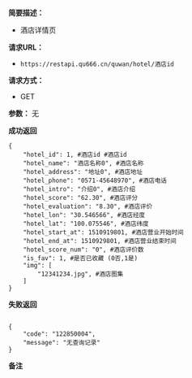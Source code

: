  
**简要描述：** 

- 酒店详情页

**请求URL：** 
- ` https://restapi.qu666.cn/quwan/hotel/酒店id `
  
**请求方式：**
- GET 

**参数：** 
 无




 **成功返回**
```
{
    "hotel_id": 1, #酒店id #酒店id
    "hotel_name": "酒店名称0", #酒店名称
    "hotel_address": "地址0", #酒店地址
    "hotel_phone": "0571-45648970", #酒店电话
    "hotel_intro": "介绍0", #酒店介绍
    "hotel_score": "62.30", #酒店评分
    "hotel_evaluation": "8.30", #酒店评价
    "hotel_lon": "30.546566", #酒店经度
    "hotel_lat": "100.075546", #酒店纬度
    "hotel_start_at": 1510919801, #酒店营业开始时间
    "hotel_end_at": 1510929801, #酒店营业结束时间
    "hotel_score_num": "0", #酒店评价数
    "is_fav": 1, #是否已收藏 (0否,1是)
    "img": [
        "12341234.jpg", #酒店图集
    ]
}
```

 **失败返回** 

```

{
    "code": "122850004", 
    "message": "无查询记录"
}
```

 **备注** 


